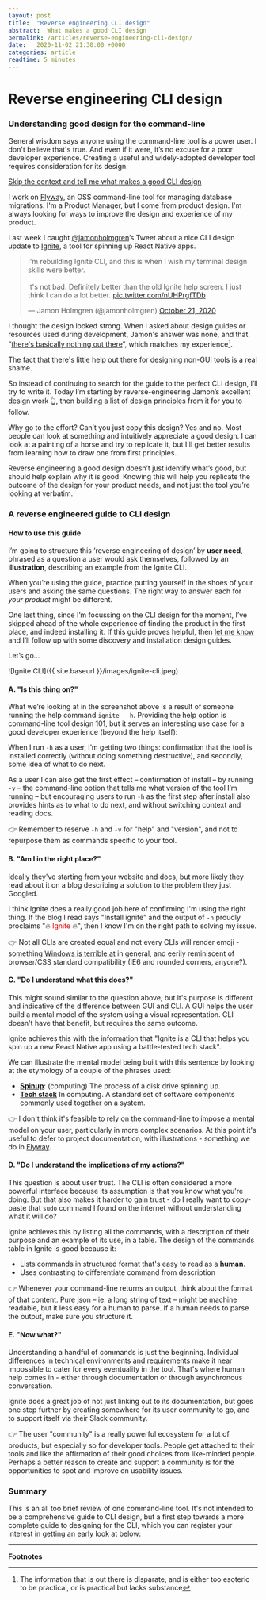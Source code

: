 ```yaml
---
layout: post
title:  "Reverse engineering CLI design"
abstract:  What makes a good CLI design
permalink: /articles/reverse-engineering-cli-design/
date:   2020-11-02 21:30:00 +0000
categories: article
readtime: 5 minutes
---
```


# Reverse engineering CLI design
### Understanding good design for the command-line

General wisdom says anyone using the command-line tool is a power user. I don't believe that's true. And even if it were, it’s no excuse for a poor developer experience. Creating a useful and widely-adopted developer tool requires consideration for its design. 

<a href="#a-reverse-engineered-guide-to-cli-design">Skip the context and tell me what makes a good CLI design</a>

I work on [Flyway](https://flywaydb.org), an OSS command-line tool for managing database migrations. I'm a Product Manager, but I come from product design. I'm always looking for ways to improve the design and experience of my product. 

Last week I caught [@jamonholmgren](https://twitter.com/jamonholmgren/status/1318738669243568128)’s Tweet about a nice CLI design update to [Ignite](https://github.com/infinitered/ignite), a tool for spinning up React Native apps. 

<blockquote class="twitter-tweet"><p lang="en" dir="ltr">I&#39;m rebuilding Ignite CLI, and this is when I wish my terminal design skills were better.<br><br>It&#39;s not bad. Definitely better than the old Ignite help screen. I just think I can do a lot better. <a href="https://t.co/nUHPrgfTDb">pic.twitter.com/nUHPrgfTDb</a></p>&mdash; Jamon Holmgren (@jamonholmgren) <a href="https://twitter.com/jamonholmgren/status/1318738669243568128?ref_src=twsrc%5Etfw">October 21, 2020</a></blockquote> <script async src="https://platform.twitter.com/widgets.js" charset="utf-8"></script>

I thought the design looked strong. When I asked about design guides or resources used during development, Jamon's answer was none, and that “[there's basically nothing out there](https://twitter.com/jamonholmgren/status/1318957768640876546)”, which matches my experience[^1]. 

The fact that there's little help out there for designing non-GUI tools is a real shame.

So instead of continuing to search for the guide to the perfect CLI design, I’ll try to write it. Today I’m starting by reverse-engineering Jamon’s excellent design work 👆, then building a list of design principles from it for you to follow. 

Why go to the effort? Can’t you just copy this design? Yes and no. Most people can look at something and intuitively appreciate a good design. I can look at a painting of a horse and try to replicate it, but I'll get better results from learning how to draw one from first principles.

Reverse engineering a good design doesn’t just identify what’s good, but should help explain why it is good. Knowing this will help you replicate the outcome of the design for your product needs, and not just the tool you’re looking at verbatim.


### A reverse engineered guide to CLI design
#### How to use this guide

I’m going to structure this ‘reverse engineering of design’ by **user need**, phrased as a question a user would ask themselves, followed by an **illustration**, describing an example from the Ignite CLI.

When you’re using the guide, practice putting yourself in the shoes of your users and asking the same questions. The right way to answer each for _your product_ might be different.

One last thing, since I’m focussing on the CLI design for the moment, I’ve skipped ahead of the whole experience of finding the product in the first place, and indeed installing it. If this guide proves helpful, then [let me know](https://ctt.ac/lOd60) and I’ll follow up with some discovery and installation design guides.

Let’s go...

![Ignite CLI]({{ site.baseurl }}/images/ignite-cli.jpeg)

#### A. "Is this thing on?"

What we’re looking at in the screenshot above is a result of someone running the help command <span>`ignite --h`</span>. Providing the help option is command-line tool design 101, but it serves an interesting use case for a good developer experience (beyond the help itself):

When I run <span>`-h`</span> as a user, I’m getting two things: confirmation that the tool is installed correctly (without doing something destructive), and secondly, some idea of what to do next.

As a user I can also get the first effect – confirmation of install – by running <span>`-v`</span> – the command-line option that tells me what version of the tool I’m running – but encouraging users to run <span>`-h`</span> as the first step after install also provides hints as to what to do next, and without switching context and reading docs.

👉 Remember to reserve <span>`-h`<span> and <span>`-v`</span> for "help" and "version", and not to repurpose them as commands specific to your tool. 

#### B. "Am I in the right place?"

Ideally they've starting from your website and docs, but more likely they read about it on a blog describing a solution to the problem they just Googled.

I think Ignite does a really good job here of confirming I'm using the right thing. If the blog I read says "Install ignite" and the output of <span>`-h`</span> proudly proclaims "🔥 <span style="color: #dd0000">Ignite</span> 🔥", then I know I'm on the right path to solving my issue.

👉 Not all CLIs are created equal and not every CLIs will render emoji - something [Windows is terrible at](https://twitter.com/jamonholmgren/status/1318753153165053952) in general, and eerily reminiscent of browser/CSS standard compatibility (IE6 and rounded corners, anyone?).    

#### C. "Do I understand what this does?"

This might sound similar to the question above, but it's purpose is different and indicative of the difference between GUI and CLI. A GUI helps the user build a mental model of the system using a visual representation. CLI doesn't have that benefit, but requires the same outcome. 

Ignite achieves this with the information that "Ignite is a CLI that helps you spin up a new React Native app using a battle-tested tech stack". 

We can illustrate the mental model being built with this sentence by looking at the etymology of a couple of the phrases used:  

+ **[Spinup](https://en.wiktionary.org/wiki/spinup)**: (computing) The process of a disk drive spinning up.
+ **[Tech stack](https://en.wiktionary.org/wiki/stack)** In computing. A standard set of software components commonly used together on a system.

👉 I don't think it's feasible to rely on the command-line to impose a mental model on your user, particularly in more complex scenarios. At this point it's useful to defer to project documentation, with illustrations - something we do in [Flyway](https://flywaydb.org/documentation/getstarted/how). 


#### D. "Do I understand the implications of my actions?"

This question is about user trust. The CLI is often considered a more powerful interface because its assumption is that you know what you're doing. But that also makes it harder to gain trust - do I really want to copy-paste that <span>`sudo`</span> command I found on the internet without understanding what it will do?

Ignite achieves this by listing all the commands, with a description of their purpose and an example of its use, in a table. The design of the commands table in Ignite is good because it:

+ Lists commands in structured format that's easy to read as a **human**. 
+ Uses contrasting to differentiate command from description

👉 Whenever your command-line returns an output, think about the format of that content. Pure json – ie. a long string of text – might be machine readable, but it less easy for a human to parse. If a human needs to parse the output, make sure you structure it. 

#### E. "Now what?"

Understanding a handful of commands is just the beginning. Individual differences in technical environments and requirements make it near impossible to cater for every eventuality in the tool. That's where human help comes in - either through documentation or through asynchronous conversation.

Ignite does a great job of not just linking out to its documentation, but goes one step further by creating somewhere for its user community to go, and to support itself via their Slack community.

👉 The user "community" is a really powerful ecosystem for a lot of products, but especially so for developer tools. People get attached to their tools and like the affirmation of their good choices from like-minded people. Perhaps a better reason to create and support a community is for the opportunities to spot and improve on usability issues.   

### Summary

This is an all too brief review of one command-line tool. It's not intended to be a comprehensive guide to CLI design, but a first step towards a more complete guide to designing for the CLI, which you can register your interest in getting an early look at below:

<script async data-uid="de5ff9a08d" src="https://relentless-maker-3970.ck.page/de5ff9a08d/index.js"></script>

<hr/>

**Footnotes**

[^1]: The information that is out there is disparate, and is either too esoteric to be practical, or is practical but lacks substance